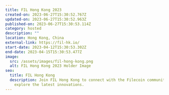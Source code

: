 ```yaml
---
title: FIL Hong Kong 2023
created-on: 2023-06-27T15:30:52.767Z
updated-on: 2023-06-27T15:30:52.963Z
published-on: 2023-06-27T15:30:53.114Z
category: hosted
description: ""
location: Hong Kong, China
external-link: https://fil-hk.io/
start-date: 2023-04-12T15:30:53.302Z
end-date: 2023-04-15T15:30:53.477Z
image:
  src: /assets/images/fil-hong-kong.png
  alt: FIL Hong Kong 2023 Holder Image
seo:
  title: FIL Hong Kong
  description: Join FIL Hong Kong to connect with the Filecoin community and
    explore the latest innovations.
---
```

